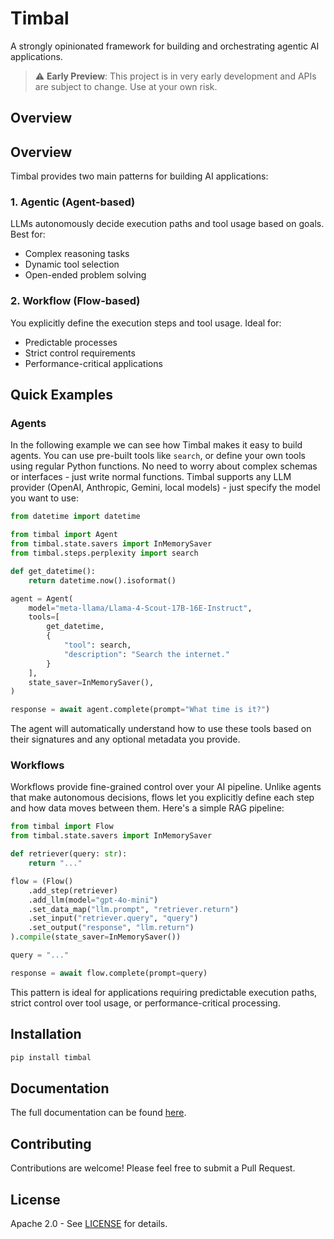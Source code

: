 # Timbal

A strongly opinionated framework for building and orchestrating agentic AI applications.

> ⚠️ **Early Preview**: This project is in very early development and APIs are subject to change. Use at your own risk.

## Overview

## Overview

Timbal provides two main patterns for building AI applications:

### 1. Agentic (Agent-based)
LLMs autonomously decide execution paths and tool usage based on goals. Best for:
- Complex reasoning tasks
- Dynamic tool selection
- Open-ended problem solving

### 2. Workflow (Flow-based) 
You explicitly define the execution steps and tool usage. Ideal for:
- Predictable processes
- Strict control requirements
- Performance-critical applications

## Quick Examples

### Agents 

In the following example we can see how Timbal makes it easy to build agents. You can use pre-built tools like `search`, or define your own tools using regular Python functions. No need to worry about complex schemas or interfaces - just write normal functions. Timbal supports any LLM provider (OpenAI, Anthropic, Gemini, local models) - just specify the model you want to use:

```python
from datetime import datetime

from timbal import Agent
from timbal.state.savers import InMemorySaver
from timbal.steps.perplexity import search

def get_datetime():
    return datetime.now().isoformat()

agent = Agent(
    model="meta-llama/Llama-4-Scout-17B-16E-Instruct",
    tools=[
        get_datetime,
        {
            "tool": search,
            "description": "Search the internet."
        }
    ],
    state_saver=InMemorySaver(),
)

response = await agent.complete(prompt="What time is it?")
```

The agent will automatically understand how to use these tools based on their signatures and any optional metadata you provide.

### Workflows

Workflows provide fine-grained control over your AI pipeline. Unlike agents that make autonomous decisions, flows let you explicitly define each step and how data moves between them. Here's a simple RAG pipeline:

```python
from timbal import Flow
from timbal.state.savers import InMemorySaver

def retriever(query: str):
    return "..."

flow = (Flow()
    .add_step(retriever)
    .add_llm(model="gpt-4o-mini")
    .set_data_map("llm.prompt", "retriever.return")
    .set_input("retriever.query", "query")
    .set_output("response", "llm.return")
).compile(state_saver=InMemorySaver())

query = "..."

response = await flow.complete(prompt=query)
```

This pattern is ideal for applications requiring predictable execution paths, strict control over tool usage, or performance-critical processing.

## Installation

```bash
pip install timbal
```

## Documentation

The full documentation can be found [here](https://timbal-ai.github.io/timbal/).

## Contributing

Contributions are welcome! Please feel free to submit a Pull Request.

## License

Apache 2.0 - See [LICENSE](LICENSE) for details.
